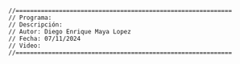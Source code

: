     //============================================================
    // Programa: 
    // Descripción: 
    // Autor: Diego Enrique Maya Lopez
    // Fecha: 07/11/2024
    // Video:
    //============================================================
 
